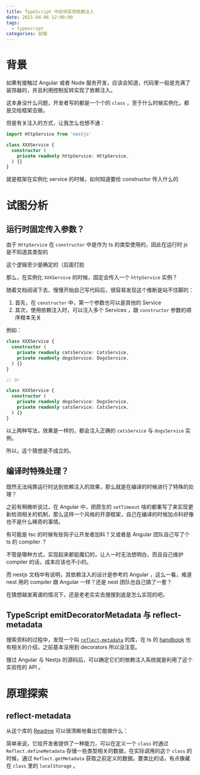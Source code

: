 ```yaml
---
title: TypeScript 中如何实现依赖注入
date: 2021-04-06 12:00:00
tags:
  - typescript
categories: 前端
---
```


# 背景

如果有接触过 Angular 或者 Node 服务开发，应该会知道，代码里一般是充满了装饰器的，并且利用控制反转实现了依赖注入。

这本身没什么问题，开发者写的都是一个个的 `class` ，至于什么时候实例化，都是交给框架去做。

但是有关注入的方式，让我怎么也想不通：

```typescript
import HttpService from 'nestjs'

class XXXService {
  constructor (
    private readonly httpService: HttpService,
  ) {}
}
```

就是框架在实例化 service 的时候，如何知道要给 constructor 传入什么的

# 试图分析

## 运行时固定传入参数？

由于 `HttpService` 在 `constructor` 中是作为 ts 的类型使用的，因此在运行时 js 是不知道其类型的

这个逻辑至少是确定的（后面打脸

那么，在实例化 `XXXService` 的时候，固定会传入一个 `httpService` 实例？

随着文档阅读下去、慢慢开始自己写代码后，很容易发现这个推断是站不住脚的：

1. 首先，在 `constructor` 中，第一个参数也可以是其他的 Service
2. 其次，使用依赖注入时，可以注入多个 Services ，跟 `constructor` 参数的顺序根本无关

例如：

```typescript
class XXXService {
  constructor (
    private readonly catsService: CatsService,
    private readonly dogsService: DogsService,
  ) {}
}

// Or

class XXXService {
  constructor (
    private readonly dogsService: DogsService,
    private readonly catsService: CatsService,
  ) {}
}
```

以上两种写法，效果是一样的，都会注入正确的 `catsService` 与 `dogsService` 实例。

所以，这个猜想是不成立的。

## 编译时特殊处理？

既然无法纯靠运行时达到依赖注入的效果，那么就是在编译的时候进行了特殊的处理？

之前有稍微听说过，在 Angular 中，把原生的 `setTimeout` 啥的都重写了来实现更新检测相关的机制，那么这样一个风格的开源框架，自己在编译的时候加点料好像也不是什么稀奇的事情。

有可能是 tsc 的时候有些钩子让开发者加料？又或者是 Angular 团队自己写了个 ts 的 compiler ？

不管是哪种方式，实现起来都挺魔幻的，让人一时无法想明白，而且自己维护 compiler 的话，成本应该也不小的。

而 nestjs 文档中有说明，其依赖注入的设计是参考的 Angular ，这么一看，难道 nest 用的 compiler 跟 Angular 一样？还是 nest 团队也自己搞了一套？

在猜想越发离谱的情况下，还是老老实实去搜搜到底是怎么实现的吧。

## TypeScript emitDecoratorMetadata 与 reflect-metadata

搜索资料的过程中，发现一个叫 [`reflect-metadata`](https://github.com/rbuckton/reflect-metadata) 的库，在 ts 的 [handbook](https://www.typescriptlang.org/docs/handbook/decorators.html#metadata) 也有相关的介绍，之前基本没用到 decorators 所以没注意。

搜过 Angular 与 Nestjs 的源码后，可以确定它们的依赖注入系统就是利用了这个实验性的 API 。

# 原理探索

## reflect-metadata

从这个库的 [Readme](https://github.com/rbuckton/reflect-metadata) 可以很清晰地看出它能做什么：

简单来说，它给开发者提供了一种能力，可以在定义一个 `class` 时通过 `Reflect.defineMetadata` 存储一些类型相关的数据，在实际调用的这个 `class` 的时候，通过 `Reflect.getMetadata` 获取之前定义的数据。要类比的话，有点像藏在 `class` 里的 `localStorage` 。

